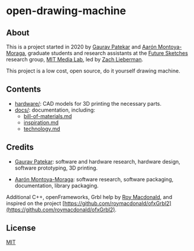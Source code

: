 # open-drawing-machine

## About

This is a project started in 2020 by [Gaurav Patekar](https://www.media.mit.edu/people/gauravp/overview/) and [Aarón Montoya-Moraga](https://www.media.mit.edu/people/velouria/overview/), graduate students and research assistants at the [Future Sketches](https://www.media.mit.edu/groups/future-sketches/overview/) research group, [MIT Media Lab](https://www.media.mit.edu/), led by [Zach Lieberman](https://www.media.mit.edu/people/zachl/overview/).

This project is a low cost, open source, do it yourself drawing machine.

## Contents

* [hardware/](hardware/): CAD models for 3D printing the necessary parts.
* [docs/](docs/): documentation, including:
  * [bill-of-materials.md](docs/bill-of-materials.md)
  * [inspiration.md](docs/inspiration.md)
  * [technology.md](docs/technology.md)

## Credits

* [Gaurav Patekar](https://www.media.mit.edu/people/gauravp/overview/): software and hardware research, hardware design, software prototyping, 3D printing.

* [Aarón Montoya-Moraga](https://www.media.mit.edu/people/velouria/overview/): software research, software packaging, documentation, library packaging.

Additional C++, openFrameworks, Grbl help by [Roy Macdonald](https://github.com/roymacdonald), and inspired on the project [https://github.com/roymacdonald/ofxGrbl2](https://github.com/roymacdonald/ofxGrbl2).

## License

[MIT](LICENSE)
